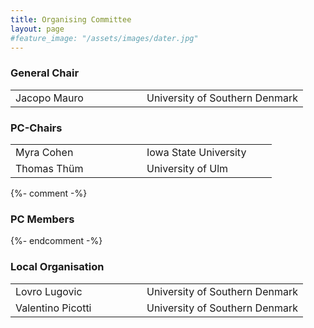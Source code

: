 ```yaml
---
title: Organising Committee
layout: page
#feature_image: "/assets/images/dater.jpg"
---
```


<div class="container"></div>

<!-- Order names alphabetically by surname -->

<style> td{min-width:12em} td+td{padding-left:10px;}</style>

### General Chair
<table>
  <tbody>
    <tr><td>Jacopo Mauro</td><td>University of Southern Denmark</td></tr>
  </tbody>
</table>

### PC-Chairs
<table>
  <tbody>
    <tr><td>Myra Cohen</td><td>Iowa State University</td></tr>
    <tr><td>Thomas Thüm</td><td>University of Ulm</td></tr>
  </tbody>
</table>

{%- comment -%}
### PC Members
{%- endcomment -%}


### Local Organisation
<table>
  <tbody>
    <tr><td>Lovro Lugovic</td><td>University of Southern Denmark</td></tr>
    <tr><td>Valentino Picotti</td><td>University of Southern Denmark</td></tr>
  </tbody>
</table>
